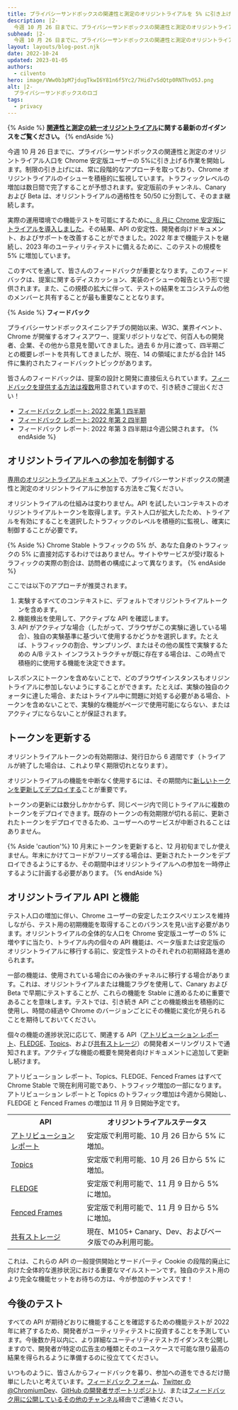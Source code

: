```yaml
---
title: プライバシーサンドボックスの関連性と測定のオリジントライアルを 5% に引き上げ
description: |2-
  今週 10 月 26 日までに、プライバシーサンドボックスの関連性と測定のオリジントライアルの人口を Chrome 安定版ユーザーの 5% まで引き上げる作業を開始します。
subhead: |2-
  今週 10 月 26 日までに、プライバシーサンドボックスの関連性と測定のオリジントライアルの人口を Chrome 安定版ユーザーの 5% まで引き上げる作業を開始します。
layout: layouts/blog-post.njk
date: 2022-10-24
updated: 2023-01-05
authors:
  - cilvento
hero: image/VWw0b3pM7jdugTkwI6Y81n6f5Yc2/7Hid7vSdQtp0RNThvO5J.png
alt: |2-
  プライバシーサンドボックスのロゴ
tags:
  - privacy
---
```


{% Aside %} **[関連性と測定の統一オリジントライアル](/docs/privacy-sandbox/unified-origin-trial/)に関する最新のガイダンスをご覧ください。** {% endAside %}

今週 10 月 26 日までに、プライバシーサンドボックスの関連性と測定のオリジントライアル人口を Chrome 安定版ユーザーの 5%に引き上げる作業を開始します。制限の引き上げには、常に段階的なアプローチを取っており、Chrome オリジントライアルのイシューを積極的に監視しています。トラフィックレベルの増加は数日間で完了することが予想されます。安定版前のチャンネル、Canary および Beta は、オリジントライアルの適格性を 50/50 に分割して、そのまま継続します。

実際の運用環境での機能テストを可能にするために[、8 月に Chrome 安定版にトライアルを導入しました](/blog/expanding-privacy-sandbox-testing/)。その結果、API の安定性、開発者向けドキュメント、およびサポートを改善することができました。2022 年まで機能テストを継続し、2023 年のユーティリティテストに備えるために、このテストの規模を 5% に増加しています。

このすべてを通して、皆さんのフィードバックが重要となります。このフィードバックは、提案に関するディスカッション、実装のイシューの報告という形で提供されます。また、この規模の拡大に伴って、テストの結果をエコシステムの他のメンバーと共有することが最も重要なこととなります。

{% Aside %} **フィードバック**

プライバシーサンドボックスイニシアチブの開始以来、W3C、業界イベント、Chrome が開催するオフィスアワー、提案リポジトリなどで、何百人もの開発者、企業、その他から意見を聞いてきました。過去 6 か月に渡って、四半期ごとの概要レポートを共有してきましたが、現在、14 の領域にまたがる合計 145 件に集約されたフィードバックトピックがあります。

皆さんのフィードバックは、提案の設計と開発に直接伝えられています。[フィードバックを提供する方法は複数](/docs/privacy-sandbox/feedback/)用意されていますので、引き続きご提出ください！

- [フィードバック レポート: 2022 年第 1 四半期](/docs/privacy-sandbox/feedback/report-2022-q1/)
- [フィードバック レポート: 2022 年第 2 四半期](/docs/privacy-sandbox/feedback/report-2022-q2/)
- フィードバック レポート: 2022 年第 3 四半期は今週公開されます。 {% endAside %}

## オリジントライアルへの参加を制御する

[専用のオリジントライアルドキュメント](/docs/privacy-sandbox/unified-origin-trial/)で、プライバシーサンドボックスの関連性と測定のオリジントライアルに参加する方法をご覧ください。

オリジントライアルの仕組みは変わりません。API を試したいコンテキストのオリジントライアルトークンを取得します。テスト人口が拡大したため、トライアルを有効にすることを選択したトラフィックのレベルを積極的に監視し、確実に制御することが必要です。

{% Aside %} Chrome Stable トラフィックの 5% が、あなた自身のトラフィックの 5% に直接対応するわけではありません。サイトやサービスが受け取るトラフィックの実際の割合は、訪問者の構成によって異なります。 {% endAside %}

ここでは以下のアプローチが推奨されます。

1. 実験するすべてのコンテキストに、デフォルトでオリジントライアルトークンを含めます。
2. 機能検出を使用して、アクティブな API を確認します。
3. API がアクティブな場合（したがって、ブラウザがこの実験に適している場合）、独自の実験基準に基づいて使用するかどうかを選択します。たとえば、トラフィックの割合、サンプリング、またはその他の属性で実験するための A/B テスト インフラストラクチャが既に存在する場合は、この時点で積極的に使用する機能を決定できます。

レスポンスにトークンを含めないことで、どのブラウザインスタンスもオリジントライアルに参加しないようにすることができます。たとえば、実験の独自のクォータに達した場合、またはトライアル中に問題に対処する必要がある場合、トークンを含めないことで、実験的な機能がページで使用可能にならない、またはアクティブにならないことが保証されます。

## トークンを更新する

オリジントライアルトークンの有効期限は、発行日から 6 週間です（トライアルが終了した場合は、これより早く期限切れとなります）。

オリジントライアルの機能を中断なく使用するには、その期間内に[新しいトークンを更新してデプロイする](/docs/web-platform/origin-trials/#renew)ことが重要です。

トークンの更新には数分しかかからず、同じページ内で同じトライアルに複数のトークンをデプロイできます。既存のトークンの有効期限が切れる前に、更新されたトークンをデプロイできるため、ユーザーへのサービスが中断されることはありません。

{% Aside 'caution'%} 10 月末にトークンを更新すると、12 月初旬までしか使えません。年末にかけてコードがフリーズする場合は、更新されたトークンをデプロイできるようにするか、その期間中はオリジントライアルへの参加を一時停止するように計画する必要があります。 {% endAside %}

## オリジントライアル API と機能

テスト人口の増加に伴い、Chrome ユーザーの安定したエクスペリエンスを維持しながら、テスト用の初期機能を取得することのバランスを見い出す必要があります。オリジントライアルの全体的な人口を Chrome 安定版ユーザーの 5% に増やすに当たり、トライアル内の個々の API 機能は、ベータ版または安定版のオリジントライアルに移行する前に、安定性テストのそれぞれの初期経路を進められます。

一部の機能は、使用されている場合にのみ後のチャネルに移行する場合があります。これは、オリジントライアルまたは機能フラグを使用して、Canary および Beta で早期にテストすることが、これらの機能を Stable に進めるために重要であることを意味します。テストでは、引き続き API ごとの機能検出を積極的に使用し、時間の経過や Chrome のバージョンごとにその機能に変化が見られることを期待しておいてください。

個々の機能の進捗状況に応じて、関連する API（[アトリビューション レポート](https://groups.google.com/a/chromium.org/g/attribution-reporting-api-dev)、[FLEDGE](https://groups.google.com/a/chromium.org/g/fledge-api-announce)、[Topics](https://groups.google.com/a/chromium.org/g/topics-api-announce)、および[共有ストレージ](https://groups.google.com/a/chromium.org/g/shared-storage-api-announcements)）の開発者メーリングリストで通知されます。アクティブな機能の概要を開発者向けドキュメントに追加して更新し続けます。

アトリビューション レポート、Topics、FLEDGE、Fenced Frames はすべて Chrome Stable で現在利用可能であり、トラフィック増加の一部になります。アトリビューション レポートと Topics のトラフィック増加は今週から開始し、FLEDGE と Fenced Frames の増加は 11 月 9 日開始予定です。

<table>
  <tr>
   <th>API</th>
   <th>オリジントライアルステータス</th>
  </tr>
  <tr>
   <td><a href="/docs/privacy-sandbox/attribution-reporting/">アトリビューション レポート</a></td>
   <td>安定版で利用可能、10 月 26 日から 5% に増加。</td>
  </tr>
  <tr>
   <td><a href="/docs/privacy-sandbox/topics/">Topics</a></td>
   <td>安定版で利用可能、10 月 26 日から 5% に増加。</td>
  </tr>
  <tr>
   <td><a href="/docs/privacy-sandbox/fledge/">FLEDGE</a></td>
   <td>安定版で利用可能で、11 月 9 日から 5% に増加。</td>
  </tr>
  <tr>
   <td><a href="/docs/privacy-sandbox/fenced-frame/">Fenced Frames</a></td>
   <td>安定版で利用可能で、11 月 9 日から 5% に増加。</td>
  </tr>
  <tr>
   <td><a href="/docs/privacy-sandbox/shared-storage/">共有ストレージ</a></td>
   <td>現在、M105+ Canary、Dev、およびベータ版でのみ利用可能。</td>
  </tr>
</table>

これは、これらの API の一般提供開始とサードパーティ Cookie の段階的廃止に向けた全体的な進捗状況における重要なマイルストーンです。独自のテスト用のより完全な機能セットをお待ちの方は、今が参加のチャンスです！

## 今後のテスト

すべての API が期待どおりに機能することを確認するための機能テストが 2022 年に終了するため、開発者がユーティリティテストに投資することを予測しています。今後数か月以内に、より詳細なユーティリティテストガイダンスを公開しますので、開発者が特定の広告主の種類とそのユースケースで可能な限り最高の結果を得られるように準備するのに役立ててください。

いつものように、皆さんからフィードバックを募り、参加への道をできるだけ簡単にしたいと考えています。[フィードバック フォーム](https://goo.gle/privacy-sandbox-feedback)、[Twitter の @ChromiumDev](https://twitter.com/ChromiumDev)、[GitHub の開発者サポートリポジトリ](https://github.com/GoogleChromeLabs/privacy-sandbox-dev-support)、または[フィードバック用に公開しているその他のチャンネル](/docs/privacy-sandbox/feedback/)経由でご連絡ください。
